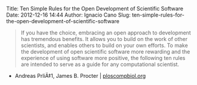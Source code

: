 Title: Ten Simple Rules for the Open Development of Scientific Software
Date: 2012-12-16 14:44
Author: Ignacio Cano
Slug: ten-simple-rules-for-the-open-development-of-scientific-software

> If you have the choice, embracing an open approach to development has
> tremendous benefits. It allows you to build on the work of other
> scientists, and enables others to build on your own efforts. To make
> the development of open scientific software more rewarding and the
> experience of using software more positive, the following ten rules
> are intended to serve as a guide for any computational scientist.

- Andreas PrliÄ‡1, James B. Procter | [ploscompbiol.org][]

  [ploscompbiol.org]: http://www.ploscompbiol.org/article/info%3Adoi%2F10.1371%2Fjournal.pcbi.1002802
    "Ten Simple Rules for the Open Development of Scientific Software"
